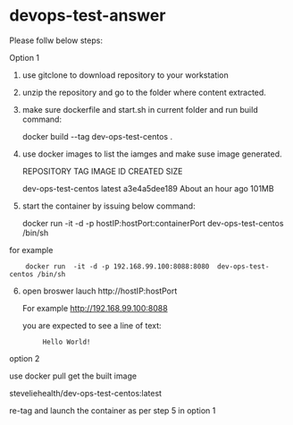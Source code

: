 # devops-test-answer
Please follw below steps:

Option 1

1. use gitclone to download repository to your workstation 
2. unzip the repository and go to the folder where content extracted. 
3. make sure dockerfile and start.sh in current folder and run build command:

     docker build --tag dev-ops-test-centos .
4. use docker images to list the iamges and make suse image generated.

     REPOSITORY            TAG                 IMAGE ID            CREATED             SIZE
     
     dev-ops-test-centos   latest              a3e4a5dee189        About an hour ago   101MB
     
5.  start the container by issuing below command:

       docker run  -it -d -p hostIP:hostPort:containerPort  dev-ops-test-centos /bin/sh
   
   for example
   
        docker run  -it -d -p 192.168.99.100:8088:8080  dev-ops-test-centos /bin/sh
        
6. open broswer lauch http://hostIP:hostPort

    For example http://192.168.99.100:8088
    
    you are expected to see a line of text:

            Hello World!

option 2 

 use docker pull get the built image

 steveliehealth/dev-ops-test-centos:latest
 
re-tag and launch the container as per step 5 in option 1 
 
